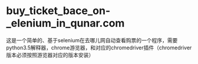 # buy_ticket_bace_on-_elenium_in_qunar.com
这是一个简单的、基于selenium在去哪儿网自动查看购票的一个程序，需要python3.5解释器，chrome游览器，和对应的chromedriver插件（chromedriver版本必须按照游览器对应的版本安装）
